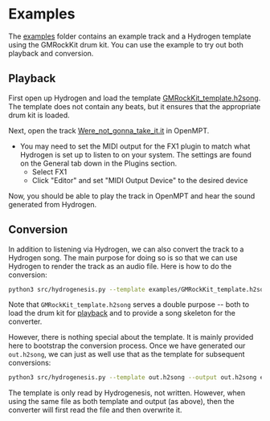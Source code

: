 # Examples

The [examples](../examples/) folder contains an example track and a Hydrogen template using the GMRockKit drum kit. You can use the example to try out both playback and conversion.

## Playback

First open up Hydrogen and load the template [GMRockKit_template.h2song](../examples/GMRockKit_template.h2song). The template does not contain any beats, but it ensures that the appropriate drum kit is loaded.

Next, open the track [Were_not_gonna_take_it.it](../examples/Were_not_gonna_take_it.it) in OpenMPT.

  * You may need to set the MIDI output for the FX1 plugin to match what Hydrogen is set up to listen to on your system. The settings are found on the General tab down in the Plugins section.
      - Select FX1
      - Click "Editor" and set "MIDI Output Device" to the desired device

Now, you should be able to play the track in OpenMPT and hear the sound generated from Hydrogen.

## Conversion

In addition to listening via Hydrogen, we can also convert the track to a Hydrogen song. The main purpose for doing so is so that we can use Hydrogen to render the track as an audio file. Here is how to do the conversion:

```sh
python3 src/hydrogenesis.py --template examples/GMRockKit_template.h2song --output out.h2song examples/Were_not_gonna_take_it.it
```

Note that `GMRockKit_template.h2song` serves a double purpose -- both to load the drum kit for [playback](#playback) and to provide a song skeleton for the converter.

However, there is nothing special about the template. It is mainly provided here to bootstrap the conversion process. Once we have generated our `out.h2song`, we can just as well use that as the template for subsequent conversions:

```sh
python3 src/hydrogenesis.py --template out.h2song --output out.h2song examples/Were_not_gonna_take_it.it
```

The template is only read by Hydrogenesis, not written. However, when using the same file as both template and output (as above), then the converter will first read the file and then overwrite it.
